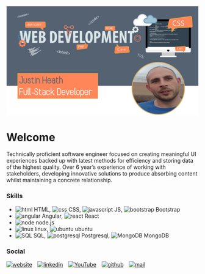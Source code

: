 <img src="https://github.com/justcoder1/justcoder1/blob/main/GitHub Banner.png" width="900">

# Welcome
<p>Technically proficient software engineer focused on creating meaningful UI experiences backed up with latest methods for efficiency and storing data of the highest quality.  Over 6 year’s experience of working with stakeholders, developing innovative solutions to produce absorbing content whilst maintaining a concrete relationship.</p>

### Skills
* <img src='https://simpleicons.vercel.app/html5/DD4B25' alt='html' height='20'> HTML, <img src='https://simpleicons.vercel.app/css3/2965F1' alt='css' height='20'> CSS, <img src='https://simpleicons.vercel.app/javascript/EFD81D' alt='javascript' height='20'> JS, <img src='https://simpleicons.vercel.app/bootstrap/7952B3' alt='bootstrap' height='20'> Bootstrap
* <img src='https://simpleicons.vercel.app/angular/FF0000' alt='angular' height='20'> Angular, <img src='https://simpleicons.vercel.app/react/61DBFB' alt='react' height='20'> React
* <img src='https://simpleicons.vercel.app/nodedotjs/215732' alt='node' height='20'> node.js
* <img src='https://simpleicons.vercel.app/linux/000' alt='linux' height='20'> linux, <img src='https://simpleicons.vercel.app/ubuntu/215732' alt='ubuntu' height='20'> ubuntu
* <img src='https://simpleicons.vercel.app/microsoftsqlserver/7952B3' alt='SQL' height='20'> SQL, <img src='https://simpleicons.vercel.app/postgresql/7952B3' alt='postgresql' height='20'> Postgresql, <img src='https://simpleicons.vercel.app/mongodb/7952B3' alt='MongoDB' height='20'> MongoDB

### Social
[<img src='https://simpleicons.vercel.app/googlechrome/FF8659' alt='website' height='30'>](http://www.justcoder.co.uk) [<img src='https://simpleicons.vercel.app/linkedin/FF8659' alt='linkedin' height='30'>](https://www.linkedin.com/in/justcoder/) [<img src='https://simpleicons.vercel.app/youtube/FF8659' alt='YouTube' height='30'>](https://www.youtube.com/channel/UCkfQFx82Gcdo_QPNdBIBldA) [<img src='https://simpleicons.vercel.app/github/FF8659' alt='github' height='30'>](https://github.com/https://github.com/justcoder1) <a href="mailto:just.coder@outlook.com"><img src='https://simpleicons.vercel.app/microsoftoutlook/FF8659' alt='mail' height='30'></a>
